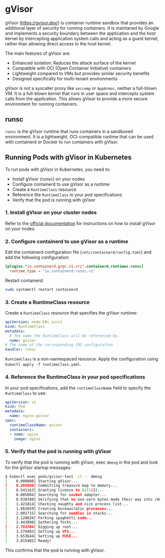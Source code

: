 # gVisor

gVisor (https://gvisor.dev/) is container runtime sandbox that provides an additional layer of security for running containers. It is maintaned by Google and implements a security boundary between the application and the host kernel by intercepting application system calls and acting as a guest kernel, rather than allowing direct access to the host kernel.

The main features of gVisor are:

- Enhanced isolation: Reduces the attack surface of the kernel
- Compatible with OCI (Open Container Initiative) containers
- Lightweight compared to VMs but provides similar security benefits
- Designed specifically for multi-tenant environments

gVisor is not a syscaller proxy like `seccomp` or `AppArmor`, neither a full-blown VM. It is a full-blown kernel that runs in user space and intercepts system calls from the application. This allows gVisor to provide a more secure environment for running containers.

## runsc

`runsc` is the gVisor runtime that runs containers in a sandboxed environment. It is a lightweight, OCI-compatible runtime that can be used with containerd or Docker to run containers with gVisor.

## Running Pods with gVisor in Kubernetes

To run pods with gVisor in Kubernetes, you need to:

- Install gVisor (runsc) on your nodes
- Configure containerd to use gVisor as a runtime
- Create a `RuntimeClass` resource
- Reference the `RuntimeClass` in your pod specifications
- Verify that the pod is running with gVisor

### 1. Install gVisor on your cluster nodes

Refer to the [official documentation](https://gvisor.dev/docs/user_guide/install/) for instructions on how to install gVisor on your nodes.

### 2. Configure containerd to use gVisor as a runtime

Edit the containerd configuration file (`/etc/containerd/config.toml`) and add the following configuration:

```toml
[plugins."io.containerd.grpc.v1.cri".containerd.runtimes.runsc]
  runtime_type = "io.containerd.runsc.v1"
```

Restart containerd:

```bash
sudo systemctl restart containerd
```

### 3. Create a RuntimeClass resource

Create a `RuntimeClass` resource that specifies the gVisor runtime:

```yaml
apiVersion: node.k8s.io/v1
kind: RuntimeClass
metadata:
  # The name the RuntimeClass will be referenced by.
  name: gvisor 
# The name of the corresponding CRI configuration
handler: runsc
``` 

`RuntimeClass` is a non-namespaced resource. Apply the configuration using `kubectl apply -f runtimeclass.yaml`.

### 4. Reference the RuntimeClass in your pod specifications

In your pod specifications, add the `runtimeClassName` field to specify the `RuntimeClass` to use:

```yaml
apiVersion: v1
kind: Pod
metadata:
  name: nginx-gvisor
spec:
  runtimeClassName: gvisor
  containers:
  - name: nginx
    image: nginx
```

### 5. Verify that the pod is running with gVisor

To verify that the pod is running with gVisor, exec `dmesg` in the pod and look for the gVisor startup messages:

```bash
$ kubectl exec pods/gvisor-test -it -- dmesg
[    0.000000] Starting gVisor...
[    0.205840] Committing treasure map to memory...
[    0.541163] Granting licence to kill(2)...
[    0.885004] Searching for socket adapter...
[    0.938340] Verifying that no non-zero bytes made their way into /dev/zero...
[    1.421814] Checking naughty and nice process list...
[    1.662659] Creating bureaucratic processes...
[    2.002715] Searching for needles in stacks...
[    2.128826] Forking spaghetti code...
[    2.443890] Gathering forks...
[    2.783704] Digging up root...
[    3.279403] Setting up VFS...
[    3.653644] Setting up FUSE...
[    3.815482] Ready!
```

This confirms that the pod is running with gVisor.
